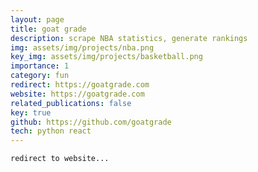 ```yaml
---
layout: page
title: goat grade
description: scrape NBA statistics, generate rankings
img: assets/img/projects/nba.png
key_img: assets/img/projects/basketball.png
importance: 1
category: fun
redirect: https://goatgrade.com
website: https://goatgrade.com
related_publications: false
key: true
github: https://github.com/goatgrade
tech: python react
---
```


    redirect to website...
